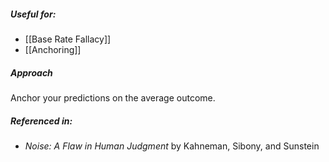 ##### Useful for: 

- [[Base Rate Fallacy]]
- [[Anchoring]]

##### Approach

Anchor your predictions on the average outcome.

##### Referenced in: 

- *Noise: A Flaw in Human Judgment* by Kahneman, Sibony, and Sunstein